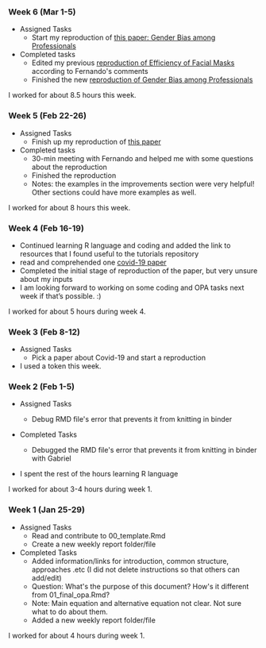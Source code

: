### Week 6 (Mar 1-5)
- Assigned Tasks
  - Start my reproduction of [this paper: Gender Bias among Professionals](https://www.mitpressjournals.org/doi/full/10.1162/rest_a_00877)
- Completed tasks
  - Edited my previous [reproduction of Efficiency of Facial Masks](https://www.socialsciencereproduction.org/reproductions/88e30ab9-41ef-4909-b8bf-f6548ee5ebab/index) according to Fernando's comments
  - Finished the new [reproduction of Gender Bias among Professionals](https://www.socialsciencereproduction.org/reproductions/91b69145-18d1-4a73-9cf2-7024c67af1d6/index) 

I worked for about 8.5 hours this week.

### Week 5 (Feb 22-26)
- Assigned Tasks
  - Finish up my reproduction of [this paper](https://www.nature.com/articles/s41591-020-0843-2#data-availability)
- Completed tasks
  - 30-min meeting with Fernando and helped me with some questions about the reproduction
  - Finished the reproduction 
  - Notes: the examples in the improvements section were very helpful! Other sections could have more examples as well.

I worked for about 8 hours this week.

### Week 4 (Feb 16-19)
- Continued learning R language and coding and added the link to resources that I found useful to the tutorials repository 
- read and comprehended one [covid-19 paper](https://www.nature.com/articles/s41591-020-0843-2#data-availability) 
- Completed the initial stage of reproduction of the paper, but very unsure about my inputs 
- I am looking forward to working on some coding and OPA tasks next week if that’s possible. :)

I worked for about 5 hours during week 4.


### Week 3 (Feb 8-12)

- Assigned Tasks
  - Pick a paper about Covid-19 and start a reproduction
- I used a token this week. 


### Week 2 (Feb 1-5)

- Assigned Tasks
  - Debug RMD file's error that prevents it from knitting in binder
- Completed Tasks
    -  Debugged the RMD file's error that prevents it from knitting in binder with Gabriel

- I spent the rest of the hours learning R language

I worked for about 3-4 hours during week 1.

### Week 1 (Jan 25-29)

- Assigned Tasks
  - Read and contribute to 00_template.Rmd
  - Create a new weekly report folder/file
- Completed Tasks
    - Added information/links for introduction, common structure, approaches .etc (I did not delete instructions so that others can add/edit)
    - Question: What's the purpose of this document? How's it different from 01_final_opa.Rmd?
    - Note: Main equation and alternative equation not clear. Not sure what to do about them.
    - Added a new weekly report folder/file

I worked for about 4 hours during week 1.

